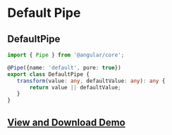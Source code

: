 # Default Pipe

## DefaultPipe

```typescript
import { Pipe } from '@angular/core';

@Pipe({name: 'default', pure: true})
export class DefaultPipe {
   transform(value: any, defaultValue: any): any {
       return value || defaultValue;
   }
}
```

## [View and Download Demo](https://plnkr.co/edit/BUP3HRHOBsgsAbDVJ4pG?p=preview)

